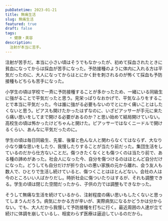 ```yaml
---
pubDatetime: 2023-01-21
title: 無痛生活
slug: 無痛生活
featured: true
draft: false
tags:
  - 健康・美容
description:
  注射が本当に苦手。
---
```


注射が苦手だ。本当に小さい頃はそうでもなかったが、初めて採血されたときに貧血になってからは採血が苦手になった。予防接種のように体内に入れる方は平気だったのに、大人になってからはとにかく針を刺されるのが怖くて採血も予防接種もどちらも苦手になった。

小学生の頃は学校で一斉に予防接種することが多かったため、一緒にいる同級生に強がることで平気だったと思う。見栄っぱりなおかげで、平気なふりをすることで本当に平気だった。今は誰に強がる必要もないのでとにかく痛いことはしたくないと思う。ピアスも開けたかったはずなのに、いざピアッサーが手元に来たら痛い思いをしてまで開ける必要があるのか？と思い始めて結局開けていない。高校生の頃は怖かったけどちゃんと開けた。ピアッサーではなくニードルで開けるくらい、あんなに平気だったのに。

学生の頃は毎日同級生、先輩、後輩と色んな人と関わらなくてはならず、大なり小なり嫌な思いをしたり、我慢したりすることが当たり前だった。集団生活をしているのだから仕方ないことだ。傷つきたくなくとも傷つくのは当たり前で、ある種の諦めがあった。社会人になった今、自分を傷つけるのはほとんど自分だけになった。どうしても自分だけが折り合いの悪い家族の元から離れ、会う友人も数人で、ひとりで生活し続けていると、傷つくことはほとんどない。会社の人は今のところいい人ばかりだし。時折社会に傷ついたりはするが、それも調整できる。学生の頃は閉じた空間だったから、子供の力では調整もできなかった。

そうして無痛な生活を続けているから、注射程度の痛い思いもしたくないと思ってしまうんだろう。病気にかかる方が辛いが、実際病気になるかどうかは分からない。でも、大人だから我慢して予防接種を打ちに行く。最近周囲の人達が立て続けに体調を崩しているし、相変わらず医療は逼迫しているのだから。
